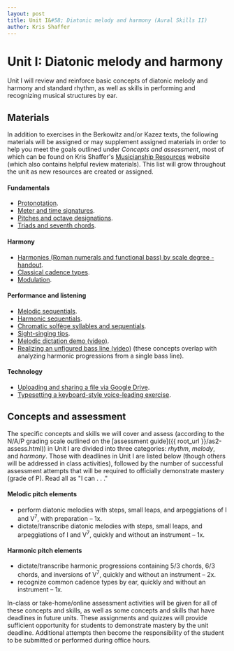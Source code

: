```yaml
---
layout: post
title: Unit I&#58; Diatonic melody and harmony (Aural Skills II)
author: Kris Shaffer
---
```


# Unit I: Diatonic melody and harmony #

Unit I will review and reinforce basic concepts of diatonic melody and harmony and standard rhythm, as well as skills in performing and recognizing musical structures by ear.

## Materials ##

In addition to exercises in the Berkowitz and/or Kazez texts, the following materials will be assigned or may supplement assigned materials in order to help you meet the goals outlined under *Concepts and assessment*, most of which can be found on Kris Shaffer's [Musicianship Resources](http://kris.shaffermusic.com/musicianship) website (which also contains helpful review materials). This list will grow throughout the unit as new resources are created or assigned.

#### Fundamentals ####

- [Protonotation](http://kris.shaffermusic.com/musicianship/protonotation.html).  
- [Meter and time signatures](http://kris.shaffermusic.com/musicianship/meter.html).  
- [Pitches and octave designations](http://kris.shaffermusic.com/musicianship/pitches.html).  
- [Triads and seventh chords](http://kris.shaffermusic.com/musicianship/triads.html).  

#### Harmony ####

- [Harmonies (Roman numerals and functional bass) by scale degree - handout](http://kris.shaffermusic.com/musicianship/Graphics/Handouts/HarmoniesByBassScaleDegree.pdf).  
- [Classical cadence types](http://kris.shaffermusic.com/musicianship/cadenceTypes.html).  
- [Modulation](http://kris.shaffermusic.com/musicianship/Modulation.html).  

#### Performance and listening ####

- [Melodic sequentials](http://kris.shaffermusic.com/musicianship/melodicSequentials.html).  
- [Harmonic sequentials](http://kris.shaffermusic.com/musicianship/Graphics/harmonicSequential.pdf).  
- [Chromatic solfège syllables and sequentials](http://kris.shaffermusic.com/musicianship/chromaticSolfege.html).  
- [Sight-singing tips](http://kris.shaffermusic.com/musicianship/sightSinging.html).  
- [Melodic dictation demo (video)](http://kris.shaffermusic.com/musicianship/melodicDictationDemo.html).  
- [Realizing an unfigured bass line (video)](http://kris.shaffermusic.com/musicianship/unfiguredBass.html) (these concepts overlap with analyzing harmonic progressions from a single bass line).  

#### Technology ####

- [Uploading and sharing a file via Google Drive](http://kris.shaffermusic.com/musicianship/GDrive.html).  
- [Typesetting a keyboard-style voice-leading exercise](http://kris.shaffermusic.com/musicianship/typesettingKBStyle.html).  

## Concepts and assessment ##

The specific concepts and skills we will cover and assess (according to the N/A/P grading scale outlined on the [assessment guide]({{ root_url }}/as2-assess.html)) in Unit I are divided into three categories: *rhythm*, *melody*, and *harmony*. Those with deadlines in Unit I are listed below (though others will be addressed in class activities), followed by the number of successful assessment attempts that will be required to officially demonstrate mastery (grade of P). Read all as "I can . . ."

#### Melodic pitch elements ####

- perform diatonic melodies with steps, small leaps, and arpeggiations of I and V<sup>7</sup>, with preparation – 1x.  
- dictate/transcribe diatonic melodies with steps, small leaps, and arpeggiations of I and V<sup>7</sup>, quickly and without an instrument – 1x.  

#### Harmonic pitch elements ####

- dictate/transcribe harmonic progressions containing 5/3 chords, 6/3 chords, and inversions of V<sup>7</sup>, quickly and without an instrument – 2x.  
- recognize common cadence types by ear, quickly and without an instrument – 1x.  

In-class or take-home/online assessment activities will be given for all of these concepts and skills, as well as some concepts and skills that have deadlines in future units. These assignments and quizzes will provide sufficient opportunity for students to demonstrate mastery by the unit deadline. Additional attempts then become the responsibility of the student to be submitted or performed during office hours.
